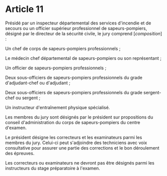 # Article 11

Présidé par un inspecteur départemental des services d'incendie et de secours ou un officier supérieur professionnel de sapeurs-pompiers, désigné par le directeur de la sécurité civile, le jury comprend [*composition*] :

Un chef de corps de sapeurs-pompiers professionnels ;

Le médecin chef départemental de sapeurs-pompiers ou son représentant ;

Un officier de sapeurs-pompiers professionnels ;

Deux sous-officiers de sapeurs-pompiers professionnels du grade d'adjudant-chef ou d'adjudant ;

Deux sous-officiers de sapeurs-pompiers professionnels du grade sergent-chef ou sergent ;

Un instructeur d'entraînement physique spécialisé.

Les membres du jury sont désignés par le président sur propositions du conseil d'administration du corps de sapeurs-pompiers du centre d'examen.

Le président désigne les correcteurs et les examinateurs parmi les membres du jury. Celui-ci peut s'adjoindre des techniciens avec voix consultative pour assurer une partie des corrections et le bon déroulement des épreuves.

Les correcteurs ou examinateurs ne devront pas être désignés parmi les instructeurs du stage préparatoire à l'examen.
